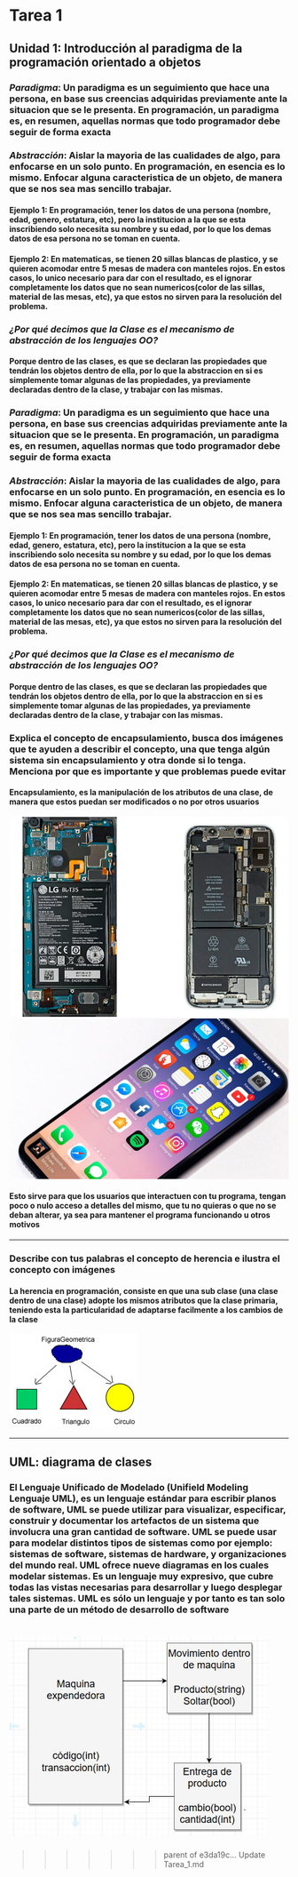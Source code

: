 # Tarea 1

## Unidad 1: Introducción al paradigma de la programación orientado a objetos

### *Paradigma*: Un paradigma es un seguimiento que hace una persona, en base sus creencias adquiridas previamente ante la situacion que se le presenta. En programación, un paradigma es, en resumen, aquellas normas que todo programador debe seguir de forma exacta

### *Abstracción*: Aislar la mayoria de las cualidades de algo, para enfocarse en un solo punto. En programación, en esencia es lo mismo. Enfocar alguna caracteristica de un objeto, de manera que se nos sea mas sencillo trabajar.

#### **Ejemplo 1**: En programación, tener los datos de una persona (nombre, edad, genero, estatura, etc), pero la institucion a la que se esta inscribiendo solo necesita su nombre y su edad, por lo que los demas datos de esa persona no se toman en cuenta.               

#### **Ejemplo 2**: En matematicas, se tienen 20 sillas blancas de plastico, y se quieren acomodar entre 5 mesas de madera con manteles rojos. En estos casos, lo unico necesario para dar con el resultado, es el ignorar completamente los datos que no sean numericos(color de las sillas, material de las mesas, etc), ya que estos no sirven para la resolución del problema.

### *¿Por qué decimos que la Clase es el mecanismo de abstracción de los lenguajes OO?*
#### Porque dentro de las clases, es que se declaran las propiedades que tendrán los objetos dentro de ella, por lo que la abstraccion en si es simplemente tomar algunas de las propiedades, ya previamente declaradas dentro de la clase, y trabajar con las mismas.

### *Paradigma*: Un paradigma es un seguimiento que hace una persona, en base sus creencias adquiridas previamente ante la situacion que se le presenta. En programación, un paradigma es, en resumen, aquellas normas que todo programador debe seguir de forma exacta

### *Abstracción*: Aislar la mayoria de las cualidades de algo, para enfocarse en un solo punto. En programación, en esencia es lo mismo. Enfocar alguna caracteristica de un objeto, de manera que se nos sea mas sencillo trabajar.

#### **Ejemplo 1**: En programación, tener los datos de una persona (nombre, edad, genero, estatura, etc), pero la institucion a la que se esta inscribiendo solo necesita su nombre y su edad, por lo que los demas datos de esa persona no se toman en cuenta.               

#### **Ejemplo 2**: En matematicas, se tienen 20 sillas blancas de plastico, y se quieren acomodar entre 5 mesas de madera con manteles rojos. En estos casos, lo unico necesario para dar con el resultado, es el ignorar completamente los datos que no sean numericos(color de las sillas, material de las mesas, etc), ya que estos no sirven para la resolución del problema.

### *¿Por qué decimos que la Clase es el mecanismo de abstracción de los lenguajes OO?*
#### Porque dentro de las clases, es que se declaran las propiedades que tendrán los objetos dentro de ella, por lo que la abstraccion en si es simplemente tomar algunas de las propiedades, ya previamente declaradas dentro de la clase, y trabajar con las mismas.

### Explica el concepto de encapsulamiento, busca dos imágenes que te ayuden a describir el concepto, una que tenga algún sistema sin encapsulamiento y otra donde si lo tenga. Menciona por que es importante y que problemas puede evitar

#### Encapsulamiento, es la manipulación de los atributos de una clase, de manera que estos puedan ser modificados o no por otros usuarios

![alt text](imagenes/1.jpg "Telefono por dentro")
![alt text](imagenes/2.jpg "Telefono por fuera")

#### Esto sirve para que los usuarios que interactuen con tu programa, tengan poco o nulo acceso a detalles del mismo, que tu no quieras o que no se deban alterar, ya sea para mantener el programa funcionando u otros motivos

***

### Describe con tus palabras el concepto de herencia e ilustra el concepto con imágenes

#### La herencia en programación, consiste en que una sub clase (una clase dentro de una clase) adopte los mismos atributos que la clase primaria, teniendo esta la particularidad de adaptarse facilmente a los cambios de la clase

![alt text](imagenes/3.jpg "Herencia")

***

## UML: diagrama de clases

### El Lenguaje Unificado de Modelado (Unifield Modeling Lenguaje UML), es un lenguaje estándar para escribir planos de software, UML se puede utilizar para visualizar, especificar, construir y documentar los artefactos de un sistema que involucra una gran cantidad de software. UML se puede usar para modelar distintos tipos de sistemas como por ejemplo: sistemas de software, sistemas de hardware, y organizaciones del mundo real. UML ofrece nueve diagramas en los cuales modelar sistemas. Es un lenguaje muy expresivo,  que  cubre  todas  las vistas  necesarias  para  desarrollar  y  luego desplegar tales sistemas.                    UML es sólo un lenguaje y por tanto es tan solo una parte de un método de desarrollo  de  software

![alt text](imagenes/maquina.jpg "Diagrama de clase de maquina expendedora")
=======
>>>>>>> parent of e3da19c... Update Tarea_1.md

